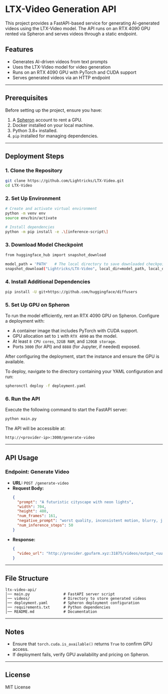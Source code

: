 # LTX-Video Generation API

This project provides a FastAPI-based service for generating AI-generated videos using the LTX-Video model. The API runs on an RTX 4090 GPU rented via Spheron and serves videos through a static endpoint.

## Features

- Generates AI-driven videos from text prompts
- Uses the LTX-Video model for video generation
- Runs on an RTX 4090 GPU with PyTorch and CUDA support
- Serves generated videos via an HTTP endpoint

---

## Prerequisites

Before setting up the project, ensure you have:

1. A [Spheron](https://spheron.network/) account to rent a GPU.
2. Docker installed on your local machine.
3. Python 3.8+ installed.
4. `pip` installed for managing dependencies.

---

## Deployment Steps

### 1. Clone the Repository

```sh
git clone https://github.com/Lightricks/LTX-Video.git
cd LTX-Video
```

### 2. Set Up Environment

```sh
# Create and activate virtual environment
python -m venv env
source env/bin/activate

# Install dependencies
python -m pip install -e .\[inference-script\]
```

### 3. Download Model Checkpoint

```sh
from huggingface_hub import snapshot_download

model_path = 'PATH'   # The local directory to save downloaded checkpoint
snapshot_download("Lightricks/LTX-Video", local_dir=model_path, local_dir_use_symlinks=False, repo_type='model')
```

### 4. Install Additional Dependencies

```sh
pip install -U git+https://github.com/huggingface/diffusers
```

### 5. Set Up GPU on Spheron

To run the model efficiently, rent an RTX 4090 GPU on Spheron. Configure a deployment with:

- A container image that includes PyTorch with CUDA support.
- GPU allocation set to `1` with `RTX 4090` as the model.
- At least `8 CPU cores`, `32GB RAM`, and `120GB storage`.
- Ports `3000` (for API) and `8888` (for Jupyter, if needed) exposed.

After configuring the deployment, start the instance and ensure the GPU is available.

To deploy, navigate to the directory containing your YAML configuration and run:

```sh
spheronctl deploy -f deployment.yaml
```

### 6. Run the API

Execute the following command to start the FastAPI server:

```sh
python main.py
```

The API will be accessible at:

```
http://<provider-ip>:3000/generate-video
```

---

## API Usage

### Endpoint: Generate Video

- **URL:** `POST /generate-video`
- **Request Body:**
  ```json
  {
    "prompt": "A futuristic cityscape with neon lights",
    "width": 704,
    "height": 480,
    "num_frames": 161,
    "negative_prompt": "worst quality, inconsistent motion, blurry, jittery, distorted",
    "num_inference_steps": 50
  }
  ```
- **Response:**
  ```json
  {
    "video_url": "http://provider.gpufarm.xyz:31875/videos/output_<uuid>.mp4"
  }
  ```

---

## File Structure

```
ltx-video-api/
│── main.py               # FastAPI server script
│── videos/               # Directory to store generated videos
│── deployment.yaml       # Spheron deployment configuration
│── requirements.txt      # Python dependencies
│── README.md             # Documentation
``` 

---

## Notes

- Ensure that `torch.cuda.is_available()` returns `True` to confirm GPU access.
- If deployment fails, verify GPU availability and pricing on Spheron.

---

## License

MIT License


